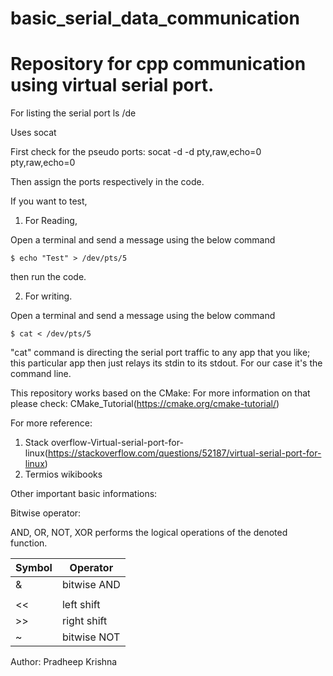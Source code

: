 # basic_serial_data_communication

# Repository for cpp communication using virtual serial port. 

For listing the serial port 
ls <tab> /de

Uses socat

First check for the pseudo ports:
socat -d -d pty,raw,echo=0 pty,raw,echo=0

Then assign the ports respectively in the code. 

If you want to test, 

1. For Reading, 

Open a terminal and send a message using the below command 

	$ echo "Test" > /dev/pts/5

then run the code.

2. For writing. 

Open a terminal and send a message using the below command 

	$ cat < /dev/pts/5

"cat" command is directing the serial port traffic to any app that you like; this particular app then just relays its stdin to its stdout. For our case it's the command line.

This repository works based on the CMake:
For more information on that please check: CMake_Tutorial(https://cmake.org/cmake-tutorial/)



For more reference:
1. Stack overflow-Virtual-serial-port-for-linux(https://stackoverflow.com/questions/52187/virtual-serial-port-for-linux)
2. Termios wikibooks

Other important basic informations:

Bitwise operator:

AND, OR, NOT, XOR performs the logical operations of the denoted function. 

|  Symbol | Operator       |
|---------|--------------  |
|    &    |  bitwise AND   |
|    |    | bitwise inc OR |
|    <<   |  left shift    |
|    >>   |  right shift   |
|    ~    |  bitwise NOT   |


Author: Pradheep Krishna


